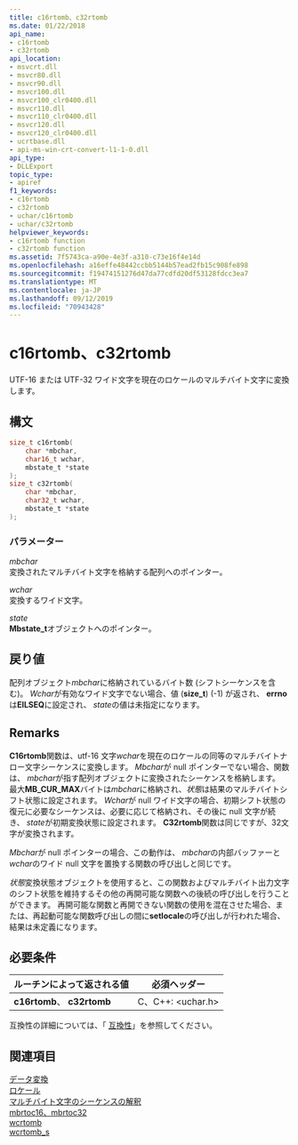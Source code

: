 ```yaml
---
title: c16rtomb、c32rtomb
ms.date: 01/22/2018
api_name:
- c16rtomb
- c32rtomb
api_location:
- msvcrt.dll
- msvcr80.dll
- msvcr90.dll
- msvcr100.dll
- msvcr100_clr0400.dll
- msvcr110.dll
- msvcr110_clr0400.dll
- msvcr120.dll
- msvcr120_clr0400.dll
- ucrtbase.dll
- api-ms-win-crt-convert-l1-1-0.dll
api_type:
- DLLExport
topic_type:
- apiref
f1_keywords:
- c16rtomb
- c32rtomb
- uchar/c16rtomb
- uchar/c32rtomb
helpviewer_keywords:
- c16rtomb function
- c32rtomb function
ms.assetid: 7f5743ca-a90e-4e3f-a310-c73e16f4e14d
ms.openlocfilehash: a16effe48442ccbb5144b57ead2fb15c908fe898
ms.sourcegitcommit: f19474151276d47da77cdfd20df53128fdcc3ea7
ms.translationtype: MT
ms.contentlocale: ja-JP
ms.lasthandoff: 09/12/2019
ms.locfileid: "70943428"
---
```

# <a name="c16rtomb-c32rtomb"></a>c16rtomb、c32rtomb

UTF-16 または UTF-32 ワイド文字を現在のロケールのマルチバイト文字に変換します。

## <a name="syntax"></a>構文

```C
size_t c16rtomb(
    char *mbchar,
    char16_t wchar,
    mbstate_t *state
);
size_t c32rtomb(
    char *mbchar,
    char32_t wchar,
    mbstate_t *state
);
```

### <a name="parameters"></a>パラメーター

*mbchar*<br/>
変換されたマルチバイト文字を格納する配列へのポインター。

*wchar*<br/>
変換するワイド文字。

*state*<br/>
**Mbstate_t**オブジェクトへのポインター。

## <a name="return-value"></a>戻り値

配列オブジェクト*mbchar*に格納されているバイト数 (シフトシーケンスを含む)。 *Wchar*が有効なワイド文字でない場合、値 (**size_t**) (-1) が返され、 **errno**は**EILSEQ**に設定され、 *state*の値は未指定になります。

## <a name="remarks"></a>Remarks

**C16rtomb**関数は、utf-16 文字*wchar*を現在のロケールの同等のマルチバイトナロー文字シーケンスに変換します。 *Mbchar*が null ポインターでない場合、関数は、 *mbchar*が指す配列オブジェクトに変換されたシーケンスを格納します。 最大**MB_CUR_MAX**バイトは*mbchar*に格納され、*状態*は結果のマルチバイトシフト状態に設定されます。    *Wchar*が null ワイド文字の場合、初期シフト状態の復元に必要なシーケンスは、必要に応じて格納され、その後に null 文字が続き、 *state*が初期変換状態に設定されます。 **C32rtomb**関数は同じですが、32文字が変換されます。

*Mbchar*が null ポインターの場合、この動作は、 *mbchar*の内部バッファーと*wchar*のワイド null 文字を置換する関数の呼び出しと同じです。

*状態*変換状態オブジェクトを使用すると、この関数およびマルチバイト出力文字のシフト状態を維持するその他の再開可能な関数への後続の呼び出しを行うことができます。 再開可能な関数と再開できない関数の使用を混在させた場合、または、再起動可能な関数呼び出しの間に**setlocale**の呼び出しが行われた場合、結果は未定義になります。

## <a name="requirements"></a>必要条件

|ルーチンによって返される値|必須ヘッダー|
|-------------|---------------------|
|**c16rtomb**、 **c32rtomb**|C、C++: \<uchar.h>|

互換性の詳細については、「 [互換性](../../c-runtime-library/compatibility.md)」を参照してください。

## <a name="see-also"></a>関連項目

[データ変換](../../c-runtime-library/data-conversion.md)<br/>
[ロケール](../../c-runtime-library/locale.md)<br/>
[マルチバイト文字のシーケンスの解釈](../../c-runtime-library/interpretation-of-multibyte-character-sequences.md)<br/>
[mbrtoc16、mbrtoc32](mbrtoc16-mbrtoc323.md)<br/>
[wcrtomb](wcrtomb.md)<br/>
[wcrtomb_s](wcrtomb-s.md)<br/>
